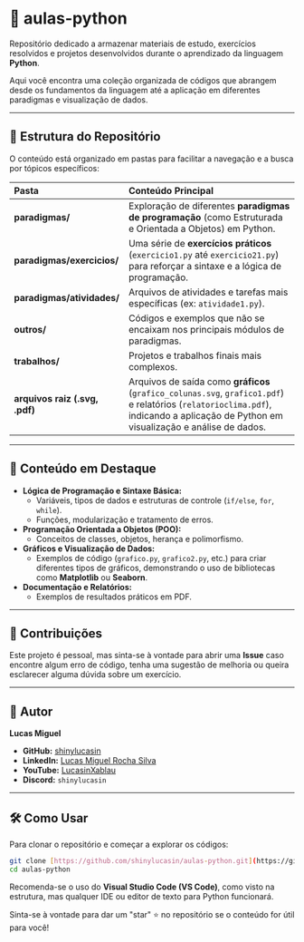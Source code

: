 # 🐍 aulas-python

Repositório dedicado a armazenar materiais de estudo, exercícios resolvidos e projetos desenvolvidos durante o aprendizado da linguagem **Python**.

Aqui você encontra uma coleção organizada de códigos que abrangem desde os fundamentos da linguagem até a aplicação em diferentes paradigmas e visualização de dados.

---

## 📂 Estrutura do Repositório

O conteúdo está organizado em pastas para facilitar a navegação e a busca por tópicos específicos:

| Pasta | Conteúdo Principal |
| :--- | :--- |
| **paradigmas/** | Exploração de diferentes **paradigmas de programação** (como Estruturada e Orientada a Objetos) em Python. |
| **paradigmas/exercicios/** | Uma série de **exercícios práticos** (`exercicio1.py` até `exercicio21.py`) para reforçar a sintaxe e a lógica de programação. |
| **paradigmas/atividades/** | Arquivos de atividades e tarefas mais específicas (ex: `atividade1.py`). |
| **outros/** | Códigos e exemplos que não se encaixam nos principais módulos de paradigmas. |
| **trabalhos/** | Projetos e trabalhos finais mais complexos. |
| **arquivos raiz (.svg, .pdf)** | Arquivos de saída como **gráficos** (`grafico_colunas.svg`, `grafico1.pdf`) e relatórios (`relatorioclima.pdf`), indicando a aplicação de Python em visualização e análise de dados. |

---

## 🎯 Conteúdo em Destaque

* **Lógica de Programação e Sintaxe Básica:**
    * Variáveis, tipos de dados e estruturas de controle (`if/else`, `for`, `while`).
    * Funções, modularização e tratamento de erros.
* **Programação Orientada a Objetos (POO):**
    * Conceitos de classes, objetos, herança e polimorfismo.
* **Gráficos e Visualização de Dados:**
    * Exemplos de código (`grafico.py`, `grafico2.py`, etc.) para criar diferentes tipos de gráficos, demonstrando o uso de bibliotecas como **Matplotlib** ou **Seaborn**.
* **Documentação e Relatórios:**
    * Exemplos de resultados práticos em PDF.

---

## 🤝 Contribuições

Este projeto é pessoal, mas sinta-se à vontade para abrir uma **Issue** caso encontre algum erro de código, tenha uma sugestão de melhoria ou queira esclarecer alguma dúvida sobre um exercício.

---

## 👤 Autor

**Lucas Miguel**

* **GitHub:** [shinylucasin](https://github.com/shinylucasin)
* **LinkedIn:** [Lucas Miguel Rocha Silva](https://www.linkedin.com/in/lucas-miguel-rocha-silva-378276366)
* **YouTube:** [LucasinXablau](https://www.youtube.com/c/LucasinXablau)
* **Discord:** `shinylucasin`

---

## 🛠️ Como Usar

Para clonar o repositório e começar a explorar os códigos:

```bash
git clone [https://github.com/shinylucasin/aulas-python.git](https://github.com/shinylucasin/aulas-python.git)
cd aulas-python
```

Recomenda-se o uso do **Visual Studio Code (VS Code)**, como visto na estrutura, mas qualquer IDE ou editor de texto para Python funcionará.

Sinta-se à vontade para dar um "star" ⭐️ no repositório se o conteúdo for útil para você!
